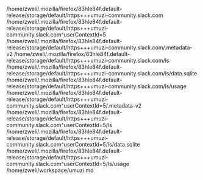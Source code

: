 /home/zweli/.mozilla/firefox/83hle84f.default-release/storage/default/https+++umuzi-community.slack.com
/home/zweli/.mozilla/firefox/83hle84f.default-release/storage/default/https+++umuzi-community.slack.com^userContextId=5
/home/zweli/.mozilla/firefox/83hle84f.default-release/storage/default/https+++umuzi-community.slack.com/.metadata-v2
/home/zweli/.mozilla/firefox/83hle84f.default-release/storage/default/https+++umuzi-community.slack.com/ls
/home/zweli/.mozilla/firefox/83hle84f.default-release/storage/default/https+++umuzi-community.slack.com/ls/data.sqlite
/home/zweli/.mozilla/firefox/83hle84f.default-release/storage/default/https+++umuzi-community.slack.com/ls/usage
/home/zweli/.mozilla/firefox/83hle84f.default-release/storage/default/https+++umuzi-community.slack.com^userContextId=5/.metadata-v2
/home/zweli/.mozilla/firefox/83hle84f.default-release/storage/default/https+++umuzi-community.slack.com^userContextId=5/ls
/home/zweli/.mozilla/firefox/83hle84f.default-release/storage/default/https+++umuzi-community.slack.com^userContextId=5/ls/data.sqlite
/home/zweli/.mozilla/firefox/83hle84f.default-release/storage/default/https+++umuzi-community.slack.com^userContextId=5/ls/usage
/home/zweli/workspace/umuzi.md

